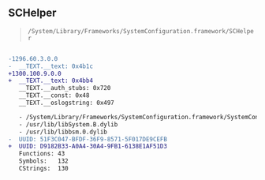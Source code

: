 ## SCHelper

> `/System/Library/Frameworks/SystemConfiguration.framework/SCHelper`

```diff

-1296.60.3.0.0
-  __TEXT.__text: 0x4b1c
+1300.100.9.0.0
+  __TEXT.__text: 0x4bb4
   __TEXT.__auth_stubs: 0x720
   __TEXT.__const: 0x48
   __TEXT.__oslogstring: 0x497

   - /System/Library/Frameworks/SystemConfiguration.framework/SystemConfiguration
   - /usr/lib/libSystem.B.dylib
   - /usr/lib/libbsm.0.dylib
-  UUID: 51F3C047-BFDF-36F9-8571-5F017DE9CEFB
+  UUID: D9182B33-A0A4-30A4-9FB1-6138E1AF51D3
   Functions: 43
   Symbols:   132
   CStrings:  130

```
